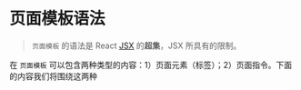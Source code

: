 # 页面模板语法

> ```页面模板``` 的语法是 React [JSX](#https://facebook.github.io/react/docs/jsx-in-depth.html) 的**超集**，JSX 所具有的限制。

在 ```页面模板``` 可以包含两种类型的内容：1）页面元素（标签）；2）页面指令。下面的内容我们将围绕这两种
